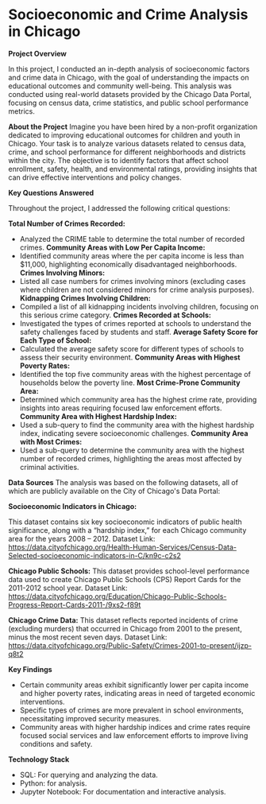 # Socioeconomic and Crime Analysis in Chicago
**Project Overview**

In this project, I conducted an in-depth analysis of socioeconomic factors and crime data in Chicago, with the goal of understanding the impacts on educational outcomes and community well-being. This analysis was conducted using real-world datasets provided by the Chicago Data Portal, focusing on census data, crime statistics, and public school performance metrics.

**About the Project**
Imagine you have been hired by a non-profit organization dedicated to improving educational outcomes for children and youth in Chicago. Your task is to analyze various datasets related to census data, crime, and school performance for different neighborhoods and districts within the city. The objective is to identify factors that affect school enrollment, safety, health, and environmental ratings, providing insights that can drive effective interventions and policy changes.

**Key Questions Answered**

Throughout the project, I addressed the following critical questions:

**Total Number of Crimes Recorded:**
- Analyzed the CRIME table to determine the total number of recorded crimes.
**Community Areas with Low Per Capita Income:**
- Identified community areas where the per capita income is less than $11,000, highlighting economically disadvantaged neighborhoods.
**Crimes Involving Minors:**
- Listed all case numbers for crimes involving minors (excluding cases where children are not considered minors for crime analysis purposes).
**Kidnapping Crimes Involving Children:**
- Compiled a list of all kidnapping incidents involving children, focusing on this serious crime category.
**Crimes Recorded at Schools:**
- Investigated the types of crimes reported at schools to understand the safety challenges faced by students and staff.
**Average Safety Score for Each Type of School:**
- Calculated the average safety score for different types of schools to assess their security environment.
**Community Areas with Highest Poverty Rates:**
- Identified the top five community areas with the highest percentage of households below the poverty line.
**Most Crime-Prone Community Area:**
- Determined which community area has the highest crime rate, providing insights into areas requiring focused law enforcement efforts.
**Community Area with Highest Hardship Index:**
- Used a sub-query to find the community area with the highest hardship index, indicating severe socioeconomic challenges.
**Community Area with Most Crimes:**
- Used a sub-query to determine the community area with the highest number of recorded crimes, highlighting the areas most affected by criminal activities.

**Data Sources**
The analysis was based on the following datasets, all of which are publicly available on the City of Chicago's Data Portal:

**Socioeconomic Indicators in Chicago:**

This dataset contains six key socioeconomic indicators of public health significance, along with a “hardship index,” for each Chicago community area for the years 2008 – 2012.
Dataset Link: https://data.cityofchicago.org/Health-Human-Services/Census-Data-Selected-socioeconomic-indicators-in-C/kn9c-c2s2 

**Chicago Public Schools:**
This dataset provides school-level performance data used to create Chicago Public Schools (CPS) Report Cards for the 2011-2012 school year.
Dataset Link: https://data.cityofchicago.org/Education/Chicago-Public-Schools-Progress-Report-Cards-2011-/9xs2-f89t 

**Chicago Crime Data:**
This dataset reflects reported incidents of crime (excluding murders) that occurred in Chicago from 2001 to the present, minus the most recent seven days.
Dataset Link: https://data.cityofchicago.org/Public-Safety/Crimes-2001-to-present/ijzp-q8t2 

**Key Findings**

- Certain community areas exhibit significantly lower per capita income and higher poverty rates, indicating areas in need of targeted economic interventions.
- Specific types of crimes are more prevalent in school environments, necessitating improved security measures.
- Community areas with higher hardship indices and crime rates require focused social services and law enforcement efforts to improve living conditions and safety.

**Technology Stack**
- SQL: For querying and analyzing the data.
- Python: for analysis.
- Jupyter Notebook: For documentation and interactive analysis.
